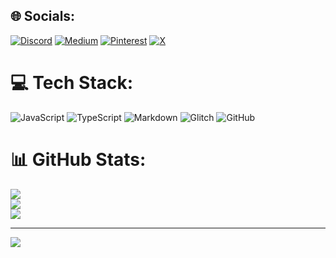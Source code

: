 
## 🌐 Socials:
[![Discord](https://img.shields.io/badge/Discord-%237289DA.svg?logo=discord&logoColor=white)](https://discord.com/users/776359293276258315) [![Medium](https://img.shields.io/badge/Medium-12100E?logo=medium&logoColor=white)](https://medium.com/@dz4n) [![Pinterest](https://img.shields.io/badge/Pinterest-%23E60023.svg?logo=Pinterest&logoColor=white)](https://pinterest.com/dz4n) [![X](https://img.shields.io/badge/X-black.svg?logo=X&logoColor=white)](https://x.com/_dz4n ) 

# 💻 Tech Stack:
![JavaScript](https://img.shields.io/badge/javascript-%23323330.svg?style=for-the-badge&logo=javascript&logoColor=%23F7DF1E) ![TypeScript](https://img.shields.io/badge/typescript-%23007ACC.svg?style=for-the-badge&logo=typescript&logoColor=white) ![Markdown](https://img.shields.io/badge/markdown-%23000000.svg?style=for-the-badge&logo=markdown&logoColor=white) ![Glitch](https://img.shields.io/badge/glitch-%233333FF.svg?style=for-the-badge&logo=glitch&logoColor=white) ![GitHub](https://img.shields.io/badge/github-%23121011.svg?style=for-the-badge&logo=github&logoColor=white)
# 📊 GitHub Stats:
![](https://github-readme-stats.vercel.app/api?username=d-zan&theme=dark&hide_border=false&include_all_commits=true&count_private=false)<br/>
![](https://github-readme-streak-stats.herokuapp.com/?user=d-zan&theme=dark&hide_border=false)<br/>
![](https://github-readme-stats.vercel.app/api/top-langs/?username=d-zan&theme=dark&hide_border=false&include_all_commits=true&count_private=false&layout=compact)

---
[![](https://visitcount.itsvg.in/api?id=d-zan&icon=5&color=9)](https://visitcount.itsvg.in)
